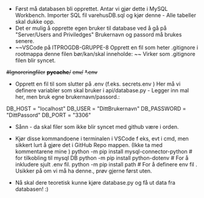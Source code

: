 * Først må databasen bli opprettet. Antar vi gjør dette i MySQL Workbench. Importer SQL fil varehusDB.sql og kjør denne - Alle tabeller skal dukke opp.
* Det er mulig å opprette egen bruker til database ved å gå på "Server/Users and Priviledges" Brukernavn og passord må brukes senere.
* ~~VSCode på ITPROGDB-GRUPPE-8 Opprett en fil som heter .gitignore i rootmappa denne filen bør/kan/skal inneholde: ~~ Virker som .gitignore filen blir syncet.

~~#Ignoreringfiler~~
~~__pycache__/~~
~~env/~~
~~*.env~~


* Opprett en fil til som slutter på .env (f.eks. secrets.env ) Her må vi definere variabler som skal bruker i api/database.py - Legger inn mal her, men bruk egne brukernavn/passord.:

DB_HOST = "localhost"
DB_USER = "DittBrukernavn"
DB_PASSWORD = "DittPassord"
DB_PORT = "3306"

* Sånn - da skal filer som ikke blir syncet med github være i orden.
* Kjør disse kommandoene i terminalen i VSCode f eks, evt i cmd, men sikkert lurt å gjøre det i GitHub Repo mappen. (Ikke ta med kommentarene mine )
python -m pip install mysql-connector-python # for tilkobling til mysql DB
python -m pip install python-dotenv # For å inkludere sjult .env fil.
python -m pip install path # For å definere env fil . Usikker på om vi må ha denne., prøv gjerne først uten.

* Nå skal dere teoretisk kunne kjøre database.py og få ut data fra databasen! :)
